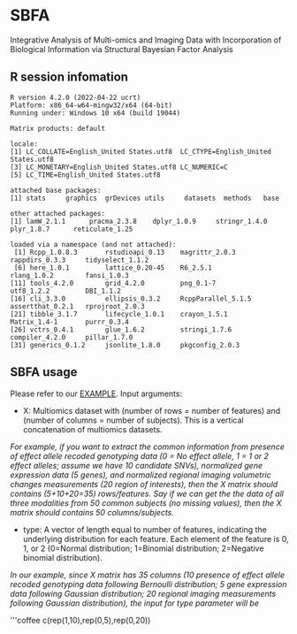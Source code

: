# SBFA
Integrative Analysis of Multi-omics and Imaging Data with Incorporation of Biological Information via Structural Bayesian Factor Analysis

## R session infomation
```console
R version 4.2.0 (2022-04-22 ucrt)
Platform: x86_64-w64-mingw32/x64 (64-bit)
Running under: Windows 10 x64 (build 19044)

Matrix products: default

locale:
[1] LC_COLLATE=English_United States.utf8  LC_CTYPE=English_United States.utf8   
[3] LC_MONETARY=English_United States.utf8 LC_NUMERIC=C                          
[5] LC_TIME=English_United States.utf8    

attached base packages:
[1] stats     graphics  grDevices utils     datasets  methods   base     

other attached packages:
[1] lamW_2.1.1      pracma_2.3.8    dplyr_1.0.9     stringr_1.4.0   plyr_1.8.7      reticulate_1.25

loaded via a namespace (and not attached):
 [1] Rcpp_1.0.8.3       rstudioapi_0.13    magrittr_2.0.3     rappdirs_0.3.3     tidyselect_1.1.2  
 [6] here_1.0.1         lattice_0.20-45    R6_2.5.1           rlang_1.0.2        fansi_1.0.3       
[11] tools_4.2.0        grid_4.2.0         png_0.1-7          utf8_1.2.2         DBI_1.1.2         
[16] cli_3.3.0          ellipsis_0.3.2     RcppParallel_5.1.5 assertthat_0.2.1   rprojroot_2.0.3   
[21] tibble_3.1.7       lifecycle_1.0.1    crayon_1.5.1       Matrix_1.4-1       purrr_0.3.4       
[26] vctrs_0.4.1        glue_1.6.2         stringi_1.7.6      compiler_4.2.0     pillar_1.7.0      
[31] generics_0.1.2     jsonlite_1.8.0     pkgconfig_2.0.3 
```
## SBFA usage
Please refer to our [EXAMPLE](./R_main/Example.R).
Input arguments: 
- X: Multiomics dataset with (number of rows = number of features) and (number of columns = number of subjects). This is a vertical concatenation of multiomics datasets. 

*For example, if you want to extract the common information from presence of effect allele recoded genotyping data (0 = No effect allele, 1 = 1 or 2 effect alleles; assume we have 10 candidate SNVs), normalized gene expression data (5 genes), and normalized regional imaging volumetric changes measurements (20 region of interests), then the X matrix should contains (5+10+20=35) rows/features. Say if we can get the the data of all three modalities from 50 common subjects (no missing values), then the X matrix should contains 50 columns/subjects.*

- type: A vector of length equal to number of features, indicating the underlying distribution for each feature. Each element of the feature is 0, 1, or 2 (0=Normal distribution; 1=Binomial distribution; 2=Negative binomial distribution). 

*In our example, since X matrix has 35 columns (10 presence of effect allele recoded genotyping data following Bernoulli distribution; 5 gene expression data following Gaussian distribution; 20 regional imaging measurements following Gaussian distribution), the input for type parameter will be*

'''coffee
c(rep(1,10),rep(0,5),rep(0,20))
```.
